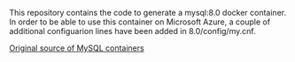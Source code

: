 This repository contains the code to generate a mysql:8.0 docker container. In order to be able to use this container on Microsoft Azure, a couple of additional configuarion lines have been added in 8.0/config/my.cnf.

[Original source of MySQL containers](https://github.com/docker-library/mysql)

